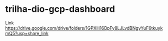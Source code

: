 # trilha-dio-gcp-dashboard

Link https://drive.google.com/drive/folders/1GPXH16BpFy8LJLvdBNgyYuF6tkuykmQ5?usp=share_link
